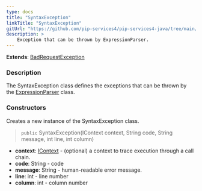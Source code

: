 ```yaml
---
type: docs
title: "SyntaxException"
linkTitle: "SyntaxException"
gitUrl: "https://github.com/pip-services4/pip-services4-java/tree/main/pip-services4-expressions-java"
description: > 
    Exception that can be thrown by ExpressionParser.
---
```


**Extends**: [BadRequestException](../../../commons/errors/bad_request_exception)

### Description

The SyntaxException class defines the exceptions that can be thrown by the [ExpressionParser](../parsers/expression_parser) class.

### Constructors
Creates a new instance of the SyntaxException class.

> `public` SyntaxException(IContext context, String code, String message, int line, int column)

- **context**: [IContext](../../../components/context/icontext) - (optional) a context to trace execution through a call chain.
- **code**: String - code
- **message**: String - human-readable error message.
- **line**: int - line number
- **column**: int - column number
